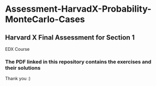 # Assessment-HarvadX-Probability-MonteCarlo-Cases

## Harvard X Final Assessment for Section 1
EDX Course

### The PDF linked in this repository contains the exercises and their solutions
Thank you :)